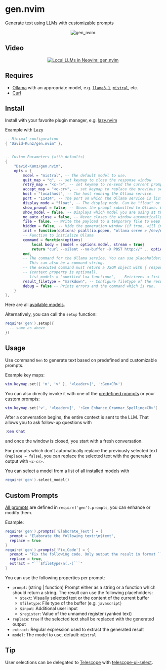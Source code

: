 # gen.nvim

Generate text using LLMs with customizable prompts

<div align="center">

![gen_nvim](https://github.com/David-Kunz/gen.nvim/assets/1009936/79f17157-9327-484a-811b-2d71ceb8fbe3)

</div>

## Video

<div align="center">

[![Local LLMs in Neovim: gen.nvim](https://user-images.githubusercontent.com/1009936/273126287-7b5f2b40-c678-47c5-8f21-edf9516f6034.jpg)](https://youtu.be/FIZt7MinpMY?si=KChSuJJDyrcTdYiM)

</div>

## Requires

- [Ollama](https://ollama.ai/) with an appropriate model, e.g. [`llama3.1`](https://ollama.com/library/llama3.1), [`mistral`](https://ollama.ai/library/mistral), etc.
- [Curl](https://curl.se/)

## Install

Install with your favorite plugin manager, e.g. [lazy.nvim](https://github.com/folke/lazy.nvim)

Example with Lazy

```lua
-- Minimal configuration
{ "David-Kunz/gen.nvim" },

```

```lua

-- Custom Parameters (with defaults)
{
    "David-Kunz/gen.nvim",
    opts = {
        model = "mistral", -- The default model to use.
        quit_map = "q", -- set keymap to close the response window
        retry_map = "<c-r>", -- set keymap to re-send the current prompt
        accept_map = "<c-cr>", -- set keymap to replace the previous selection with the last result
        host = "localhost", -- The host running the Ollama service.
        port = "11434", -- The port on which the Ollama service is listening.
        display_mode = "float", -- The display mode. Can be "float" or "split" or "horizontal-split".
        show_prompt = false, -- Shows the prompt submitted to Ollama. Can be true (3 lines) or "full".
        show_model = false, -- Displays which model you are using at the beginning of your chat session.
        no_auto_close = false, -- Never closes the window automatically.
        file = false, -- Write the payload to a temporary file to keep the command short.
        hidden = false, -- Hide the generation window (if true, will implicitly set `prompt.replace = true`), requires Neovim >= 0.10
        init = function(options) pcall(io.popen, "ollama serve > /dev/null 2>&1 &") end,
        -- Function to initialize Ollama
        command = function(options)
            local body = {model = options.model, stream = true}
            return "curl --silent --no-buffer -X POST http://" .. options.host .. ":" .. options.port .. "/api/chat -d $body"
        end,
        -- The command for the Ollama service. You can use placeholders $prompt, $model and $body (shellescaped).
        -- This can also be a command string.
        -- The executed command must return a JSON object with { response, context }
        -- (context property is optional).
        -- list_models = '<omitted lua function>', -- Retrieves a list of model names
        result_filetype = "markdown", -- Configure filetype of the result buffer
        debug = false -- Prints errors and the command which is run.
    }
},
```

Here are all [available models](https://ollama.ai/library).

Alternatively, you can call the `setup` function:

```lua
require('gen').setup({
  -- same as above
})
```



## Usage

Use command `Gen` to generate text based on predefined and customizable prompts.

Example key maps:

```lua
vim.keymap.set({ 'n', 'v' }, '<leader>]', ':Gen<CR>')
```

You can also directly invoke it with one of the [predefined prompts](./lua/gen/prompts.lua) or your custom prompts:

```lua
vim.keymap.set('v', '<leader>]', ':Gen Enhance_Grammar_Spelling<CR>')
```

After a conversation begins, the entire context is sent to the LLM. That allows you to ask follow-up questions with

```lua
:Gen Chat
```

and once the window is closed, you start with a fresh conversation.

For prompts which don't automatically replace the previously selected text (`replace = false`), you can replace the selected text with the generated output with `<c-cr>`.

You can select a model from a list of all installed models with

```lua
require('gen').select_model()
```

## Custom Prompts

[All prompts](./lua/gen/prompts.lua) are defined in `require('gen').prompts`, you can enhance or modify them.

Example:
```lua
require('gen').prompts['Elaborate_Text'] = {
  prompt = "Elaborate the following text:\n$text",
  replace = true
}
require('gen').prompts['Fix_Code'] = {
  prompt = "Fix the following code. Only output the result in format ```$filetype\n...\n```:\n```$filetype\n$text\n```",
  replace = true,
  extract = "```$filetype\n(.-)```"
}
```

You can use the following properties per prompt:

- `prompt`: (string | function) Prompt either as a string or a function which should return a string. The result can use the following placeholders:
   - `$text`: Visually selected text or the content of the current buffer
   - `$filetype`: File type of the buffer (e.g. `javascript`)
   - `$input`: Additional user input
   - `$register`: Value of the unnamed register (yanked text)
- `replace`: `true` if the selected text shall be replaced with the generated output
- `extract`: Regular expression used to extract the generated result
- `model`: The model to use, default: `mistral`

## Tip

User selections can be delegated to [Telescope](https://github.com/nvim-telescope/telescope.nvim) with [telescope-ui-select](https://github.com/nvim-telescope/telescope-ui-select.nvim).
